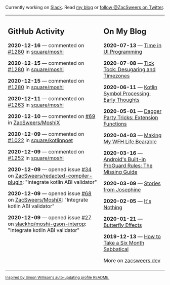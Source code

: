 Currently working on [Slack](https://slack.com/). Read [my blog](https://zacsweers.dev/) or [follow @ZacSweers on Twitter](https://twitter.com/ZacSweers).

<table><tr><td valign="top" width="60%">

## GitHub Activity
<!-- githubActivity starts -->
**2020-12-16** — commented on [#1280](https://github.com/square/moshi/issues/1280#issuecomment-747111808) in [square/moshi](https://api.github.com/repos/square/moshi)

**2020-12-15** — commented on [#1280](https://github.com/square/moshi/issues/1280#issuecomment-745250213) in [square/moshi](https://api.github.com/repos/square/moshi)

**2020-12-15** — commented on [#1280](https://github.com/square/moshi/issues/1280#issuecomment-745092379) in [square/moshi](https://api.github.com/repos/square/moshi)

**2020-12-11** — commented on [#1263](https://github.com/square/moshi/pull/1263#issuecomment-743391947) in [square/moshi](https://api.github.com/repos/square/moshi)

**2020-12-10** — commented on [#69](https://github.com/ZacSweers/MoshiX/issues/69#issuecomment-742608340) in [ZacSweers/MoshiX](https://api.github.com/repos/ZacSweers/MoshiX)

**2020-12-09** — commented on [#1022](https://github.com/square/kotlinpoet/issues/1022#issuecomment-741949080) in [square/kotlinpoet](https://api.github.com/repos/square/kotlinpoet)

**2020-12-09** — commented on [#1252](https://github.com/square/moshi/issues/1252#issuecomment-741923545) in [square/moshi](https://api.github.com/repos/square/moshi)

**2020-12-09** — opened issue [#34](https://api.github.com/repos/ZacSweers/redacted-compiler-plugin/issues/34) on [ZacSweers/redacted-compiler-plugin](https://api.github.com/repos/ZacSweers/redacted-compiler-plugin): "Integrate kotlin ABI validator"

**2020-12-09** — opened issue [#68](https://api.github.com/repos/ZacSweers/MoshiX/issues/68) on [ZacSweers/MoshiX](https://api.github.com/repos/ZacSweers/MoshiX): "Integrate kotlin ABI validator"

**2020-12-09** — opened issue [#27](https://api.github.com/repos/slackhq/moshi-gson-interop/issues/27) on [slackhq/moshi-gson-interop](https://api.github.com/repos/slackhq/moshi-gson-interop): "Integrate kotlin ABI validator"
<!-- githubActivity ends -->
</td><td valign="top" width="40%">

## On My Blog
<!-- blog starts -->
**2020-07-13** — [Time in UI Programming](https://www.zacsweers.dev/time-in-ui/)

**2020-07-08** — [Tick Tock: Desugaring and Timezones](https://www.zacsweers.dev/ticktock-desugaring-timezones/)

**2020-06-11** — [Kotlin Symbol Processing: Early Thoughts](https://www.zacsweers.dev/kotlin-symbol-processor-early-thoughts/)

**2020-05-01** — [Dagger Party Tricks: Extension Functions](https://www.zacsweers.dev/dagger-party-tricks-extension-functions/)

**2020-04-03** — [Making My WFH Life Bearable](https://www.zacsweers.dev/making-wfh-life-bearable/)

**2020-03-16** — [Android's Built-in ProGuard Rules: The Missing Guide](https://www.zacsweers.dev/android-proguard-rules/)

**2020-03-09** — [Stories from Josephine](https://www.zacsweers.dev/stories-from-josephine/)

**2020-02-05** — [It's Nothing](https://www.zacsweers.dev/its-nothing/)

**2020-01-21** — [Butterfly Effects](https://www.zacsweers.dev/butterfly-effects/)

**2019-12-13** — [How to Take a Six Month Sabbatical](https://www.zacsweers.dev/how-to-take-a-six-month-sabbatical/)
<!-- blog ends -->
More on [zacsweers.dev](https://zacsweers.dev/)
</td></tr></table>

<sub><a href="https://simonwillison.net/2020/Jul/10/self-updating-profile-readme/">Inspired by Simon Willison's auto-updating profile README.</a></sub>